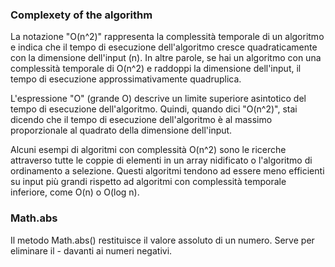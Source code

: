 ### Complexety of the algorithm
La notazione "O(n^2)" rappresenta la complessità temporale di un algoritmo e indica che il tempo di esecuzione dell'algoritmo cresce quadraticamente con la dimensione dell'input (n). In altre parole, se hai un algoritmo con una complessità temporale di O(n^2) e raddoppi la dimensione dell'input, il tempo di esecuzione approssimativamente quadruplica.

L'espressione "O" (grande O) descrive un limite superiore asintotico del tempo di esecuzione dell'algoritmo. Quindi, quando dici "O(n^2)", stai dicendo che il tempo di esecuzione dell'algoritmo è al massimo proporzionale al quadrato della dimensione dell'input.

Alcuni esempi di algoritmi con complessità O(n^2) sono le ricerche attraverso tutte le coppie di elementi in un array nidificato o l'algoritmo di ordinamento a selezione. Questi algoritmi tendono ad essere meno efficienti su input più grandi rispetto ad algoritmi con complessità temporale inferiore, come O(n) o O(log n).

### Math.abs
Il metodo Math.abs() restituisce il valore assoluto di un numero. Serve per eliminare il - davanti ai numeri negativi.